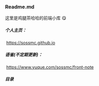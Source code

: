 ### Readme.md

这里是鸡腿茶哈哈的前端小库 😋



##### 个人主页：

​	https://sossmc.github.io

##### 语雀(不定期更新)：

​	https://www.yuque.com/sossmc/front-note



##### 目录

